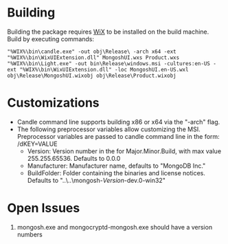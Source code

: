 # Building

Building the package requires [WiX](https://wixtoolset.org) to be installed on the build machine.
Build by executing commands:
~~~~~
"%WIX%\bin\candle.exe" -out obj\Release\ -arch x64 -ext "%WIX%\bin\WixUIExtension.dll" MongoshUI.wxs Product.wxs
"%WIX%\bin\Light.exe" -out bin\Release\windows.msi -cultures:en-US -ext "%WIX%\bin\WixUIExtension.dll" -loc MongoshUI.en-US.wxl obj\Release\MongoshUI.wixobj obj\Release\Product.wixobj
~~~~~

# Customizations

- Candle command line supports building x86 or x64 via the "-arch" flag.
- The following preprocessor variables allow customizing the MSI. Preprocessor variables are passed to candle command line in the form: /dKEY=VALUE
  - Version: Version number in the for Major.Minor.Build, with max value 255.255.65536. Defaults to 0.0.0
  - Manufacturer: Manufacturer name, defaults to "MongoDB Inc."
  - BuildFolder: Folder containing the binaries and license notices. Defaults to "..\\..\mongosh-_Version_-dev.0-win32"

# Open Issues
1. mongosh.exe and mongocryptd-mongosh.exe should have a version numbers